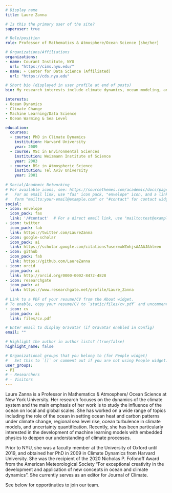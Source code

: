 ```yaml
---
# Display name
title: Laure Zanna

# Is this the primary user of the site?
superuser: true

# Role/position
role: Professor of Mathematics & Atmosphere/Ocean Science [she/her]

# Organizations/Affiliations
organizations:
- name: Courant Institute, NYU
  url: "https://cims.nyu.edu/"
- name: + Center for Data Science (Affiliated)
  url: "https://cds.nyu.edu"

# Short bio (displayed in user profile at end of posts)
bio: My research interests include climate dynamics, ocean modeling, and machine learning.

interests:
- Ocean Dynamics
- Climate Change
- Machine Learning/Data Science
- Ocean Warming & Sea Level 

education:
  courses:
  - course: PhD in Climate Dynamics
    institution: Harvard University
    year: 2009
  - course: MSc in Environmental Sciences
    institution: Weizmann Institute of Science
    year: 2003
  - course: BSc in Atmospheric Science
    institution: Tel Aviv University
    year: 2001
    
# Social/Academic Networking
# For available icons, see: https://sourcethemes.com/academic/docs/page-builder/#icons
#   For an email link, use "fas" icon pack, "envelope" icon, and a link in the
#   form "mailto:your-email@example.com" or "#contact" for contact widget.
social:
- icon: envelope
  icon_pack: fas
  link: '/#contact'  # For a direct email link, use "mailto:test@example.org".
- icon: twitter
  icon_pack: fab
  link: https://twitter.com/LaureZanna
- icon: google-scholar
  icon_pack: ai
  link: https://scholar.google.com/citations?user=xWZmhjsAAAAJ&hl=en
- icon: github
  icon_pack: fab
  link: https://github.com/LaureZanna
- icon: orcid
  icon_pack: ai
  link: http://orcid.org/0000-0002-8472-4828  
- icon: researchgate
  icon_pack: ai
  link: https://www.researchgate.net/profile/Laure_Zanna   
    
# Link to a PDF of your resume/CV from the About widget.
# To enable, copy your resume/CV to `static/files/cv.pdf` and uncomment the lines below.
- icon: cv
  icon_pack: ai
  link: files/cv.pdf

# Enter email to display Gravatar (if Gravatar enabled in Config)
email: ""

# Highlight the author in author lists? (true/false)
highlight_name: false

# Organizational groups that you belong to (for People widget)
#   Set this to `[]` or comment out if you are not using People widget.
user_groups:
- PI
# - Researchers
# - Visitors
---
```


Laure Zanna is a Professor in Mathematics & Atmosphere/ Ocean Science at New York University. Her research focuses on the dynamics of the climate system and the main emphasis of her work is to study the influence of the ocean on local and global scales. She has worked on a wide range of topics including the role of the ocean in setting ocean heat and carbon patterns under climate change, regional sea level rise, ocean turbulence in climate models, and uncertainty quantification. Recently, she has been particularly interested in the development of machine learning models with embedded physics to deepen our understanding of climate processes. 

Prior to NYU, she was a faculty member at the University of Oxford until 2019, and obtained her PhD in 2009 in Climate Dynamics from Harvard University. She was the recipient of the 2020 Nicholas P. Fofonoff Award from the American Meteorological Society “For exceptional creativity in the development and application of new concepts in ocean and climate dynamics”. She currently serves as an editor for Journal of Climate.  

See below for opportinuties to join our team. 

